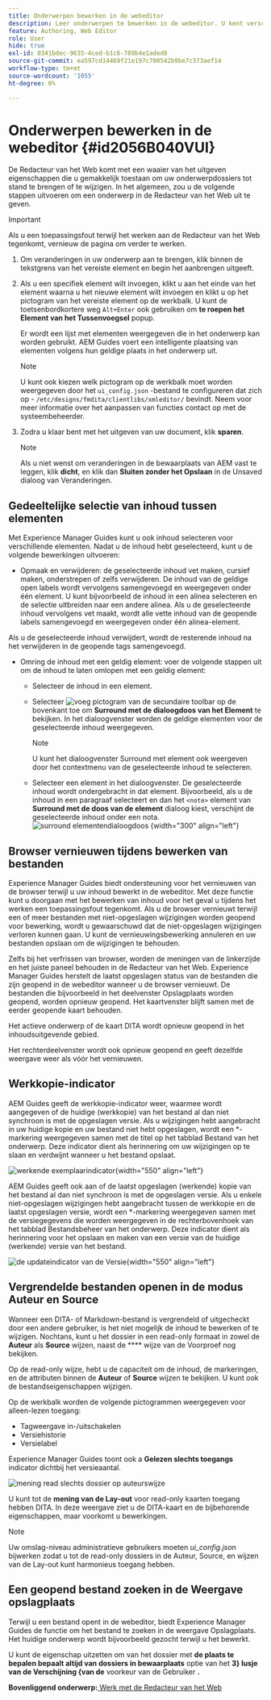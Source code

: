 ```yaml
---
title: Onderwerpen bewerken in de webeditor
description: Leer onderwerpen te bewerken in de webeditor. U kent verschillende bewerkingsfuncties om uw onderwerpbestanden in AEM Guides te wijzigen.
feature: Authoring, Web Editor
role: User
hide: true
exl-id: 0341bdec-9635-4ced-b1c6-789b4e1aded8
source-git-commit: ea597cd14469f21e197c700542b9be7c373aef14
workflow-type: tm+mt
source-wordcount: '1055'
ht-degree: 0%

---
```


# Onderwerpen bewerken in de webeditor {#id2056B040VUI}

De Redacteur van het Web komt met een waaier van het uitgeven eigenschappen die u gemakkelijk toestaan om uw onderwerpdossiers tot stand te brengen of te wijzigen. In het algemeen, zou u de volgende stappen uitvoeren om een onderwerp in de Redacteur van het Web uit te geven.

>[!IMPORTANT]
>
> Als u een toepassingsfout terwijl het werken aan de Redacteur van het Web tegenkomt, vernieuw de pagina om verder te werken.

1. Om veranderingen in uw onderwerp aan te brengen, klik binnen de tekstgrens van het vereiste element en begin het aanbrengen uitgeeft.

1. Als u een specifiek element wilt invoegen, klikt u aan het einde van het element waarna u het nieuwe element wilt invoegen en klikt u op het pictogram van het vereiste element op de werkbalk. U kunt de toetsenbordkortere weg `Alt+Enter` ook gebruiken om **te roepen het Element van het Tussenvoegsel** popup.

   Er wordt een lijst met elementen weergegeven die in het onderwerp kan worden gebruikt. AEM Guides voert een intelligente plaatsing van elementen volgens hun geldige plaats in het onderwerp uit.

   >[!NOTE]
   >
   > U kunt ook kiezen welk pictogram op de werkbalk moet worden weergegeven door het `ui_config.json` -bestand te configureren dat zich op - `/etc/designs/fmdita/clientlibs/xmleditor/` bevindt. Neem voor meer informatie over het aanpassen van functies contact op met de systeembeheerder.

1. Zodra u klaar bent met het uitgeven van uw document, klik **sparen**.

   >[!NOTE]
   >
   > Als u niet wenst om veranderingen in de bewaarplaats van AEM vast te leggen, klik **dicht**, en klik dan **Sluiten zonder het Opslaan** in de Unsaved dialoog van Veranderingen.


## Gedeeltelijke selectie van inhoud tussen elementen

Met Experience Manager Guides kunt u ook inhoud selecteren voor verschillende elementen. Nadat u de inhoud hebt geselecteerd, kunt u de volgende bewerkingen uitvoeren:

- Opmaak en verwijderen: de geselecteerde inhoud vet maken, cursief maken, onderstrepen of zelfs verwijderen. De inhoud van de geldige open labels wordt vervolgens samengevoegd en weergegeven onder één element. U kunt bijvoorbeeld de inhoud in een alinea selecteren en de selectie uitbreiden naar een andere alinea. Als u de geselecteerde inhoud vervolgens vet maakt, wordt alle vette inhoud van de geopende labels samengevoegd en weergegeven onder één alinea-element.

Als u de geselecteerde inhoud verwijdert, wordt de resterende inhoud na het verwijderen in de geopende tags samengevoegd.

- Omring de inhoud met een geldig element: voer de volgende stappen uit om de inhoud te laten omlopen met een geldig element:

   - Selecteer de inhoud in een element.
   - Selecteer ![ voeg ](images/Add_icon.svg) pictogram van de secundaire toolbar op de bovenkant toe om **Surround met de dialoogdoos van het Element** te bekijken. In het dialoogvenster worden de geldige elementen voor de geselecteerde inhoud weergegeven.
     >[!NOTE]
     >
     > U kunt het dialoogvenster Surround met element ook weergeven door het contextmenu van de geselecteerde inhoud te selecteren.

   - Selecteer een element in het dialoogvenster. De geselecteerde inhoud wordt ondergebracht in dat element. Bijvoorbeeld, als u de inhoud in een paragraaf selecteert en dan het `<note>` element van **Surround met de doos van de element** dialoog kiest, verschijnt de geselecteerde inhoud onder een nota.\
     ![ surround elementendialoogdoos ](./images/surround-element.png) {width="300" align="left"}

## Browser vernieuwen tijdens bewerken van bestanden

Experience Manager Guides biedt ondersteuning voor het vernieuwen van de browser terwijl u uw inhoud bewerkt in de webeditor. Met deze functie kunt u doorgaan met het bewerken van inhoud voor het geval u tijdens het werken een toepassingsfout tegenkomt. Als u de browser vernieuwt terwijl een of meer bestanden met niet-opgeslagen wijzigingen worden geopend voor bewerking, wordt u gewaarschuwd dat de niet-opgeslagen wijzigingen verloren kunnen gaan. U kunt de vernieuwingsbewerking annuleren en uw bestanden opslaan om de wijzigingen te behouden.

Zelfs bij het verfrissen van browser, worden de meningen van de linkerzijde en het juiste paneel behouden in de Redacteur van het Web. Experience Manager Guides herstelt de laatst opgeslagen status van de bestanden die zijn geopend in de webeditor wanneer u de browser vernieuwt. De bestanden die bijvoorbeeld in het deelvenster Opslagplaats worden geopend, worden opnieuw geopend. Het kaartvenster blijft samen met de eerder geopende kaart behouden.

Het actieve onderwerp of de kaart DITA wordt opnieuw geopend in het inhoudsuitgevende gebied.

Het rechterdeelvenster wordt ook opnieuw geopend en geeft dezelfde weergave weer als vóór het vernieuwen.

## Werkkopie-indicator

AEM Guides geeft de werkkopie-indicator weer, waarmee wordt aangegeven of de huidige \(werkkopie\) van het bestand al dan niet synchroon is met de opgeslagen versie. Als u wijzigingen hebt aangebracht in uw huidige kopie en uw bestand niet hebt opgeslagen, wordt een \*-markering weergegeven samen met de titel op het tabblad Bestand van het onderwerp. Deze indicator dient als herinnering om uw wijzigingen op te slaan en verdwijnt wanneer u het bestand opslaat.

![ werkende exemplaarindicator ](images/working-copy-text-update-indicator.png){width="550" align="left"}

AEM Guides geeft ook aan of de laatst opgeslagen \(werkende\) kopie van het bestand al dan niet synchroon is met de opgeslagen versie. Als u enkele niet-opgeslagen wijzigingen hebt aangebracht tussen de werkkopie en de laatst opgeslagen versie, wordt een \*-markering weergegeven samen met de versiegegevens die worden weergegeven in de rechterbovenhoek van het tabblad Bestandsbeheer van het onderwerp. Deze indicator dient als herinnering voor het opslaan en maken van een versie van de huidige \(werkende\) versie van het bestand.

![ de updateindicator van de Versie ](images/version-update-indicator.png){width="550" align="left"}


## Vergrendelde bestanden openen in de modus Auteur en Source

Wanneer een DITA- of Markdown-bestand is vergrendeld of uitgecheckt door een andere gebruiker, is het niet mogelijk de inhoud te bewerken of te wijzigen. Nochtans, kunt u het dossier in een read-only formaat in zowel de **Auteur** als **Source** wijzen, naast de **** wijze van de Voorproef nog bekijken.

Op de read-only wijze, hebt u de capaciteit om de inhoud, de markeringen, en de attributen binnen de **Auteur** of **Source** wijzen te bekijken. U kunt ook de bestandseigenschappen wijzigen.

Op de werkbalk worden de volgende pictogrammen weergegeven voor alleen-lezen toegang:

- Tagweergave in-/uitschakelen
- Versiehistorie
- Versielabel

Experience Manager Guides toont ook a **Gelezen slechts toegangs** indicator dichtbij het versieaantal.

![ mening read slechts dossier op auteurswijze ](images/locked-file-editor.png)

U kunt tot de **mening van de Lay-out** voor read-only kaarten toegang hebben DITA. In deze weergave ziet u de DITA-kaart en de bijbehorende eigenschappen, maar voorkomt u bewerkingen.

>[!NOTE]
>
> Uw omslag-niveau administratieve gebruikers moeten *ui_config.json* bijwerken zodat u tot de read-only dossiers in de Auteur, Source, en wijzen van de Lay-out kunt harmonieus toegang hebben.

## Een geopend bestand zoeken in de Weergave opslagplaats

Terwijl u een bestand opent in de webeditor, biedt Experience Manager Guides de functie om het bestand te zoeken in de weergave Opslagplaats. Het huidige onderwerp wordt bijvoorbeeld gezocht terwijl u het bewerkt.

U kunt de eigenschap uitzetten om van het dossier met **de plaats te bepalen bepaalt altijd van dossiers in bewaarplaats** optie van het **3} lusje van de Verschijning {van de** voorkeur van de Gebruiker **.**


**Bovenliggend onderwerp:**[ Werk met de Redacteur van het Web ](web-editor.md)
